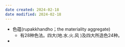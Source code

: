 ```yaml
---
date created: 2024-02-18
date modified: 2024-02-18
---
```

- 色蕴(rupakkhandho；the materiality aggregate)
    - 有28种色法。四大(地.水.火.风 )及四大所造色24种。
- 
